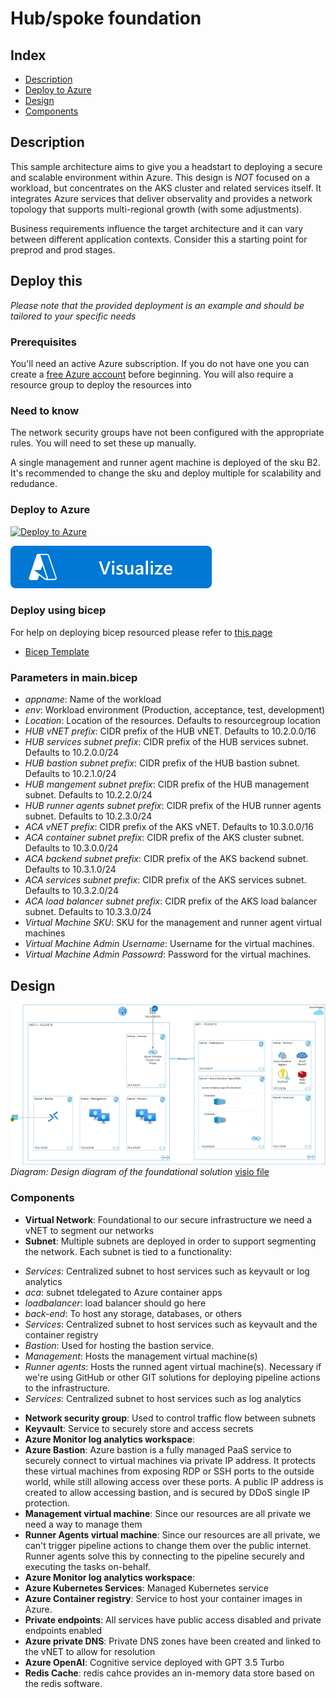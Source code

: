 # Hub/spoke foundation
## Index
* [Description](#description)
* [Deploy to Azure](#deploy-to-azure)
* [Design](#design)
* [Components](#components)

## Description
This sample architecture aims to give you a headstart to deploying a secure and scalable environment within Azure. This design is *NOT* focused on a workload, but concentrates on the AKS cluster and related services itself. It integrates Azure services that deliver observality and provides a network topology that supports multi-regional growth (with some adjustments).

Business requirements influence the target architecture and it can vary between different application contexts. Consider this a starting point for preprod and prod stages.

## Deploy this 
*Please note that the provided deployment is an example and should be tailored to your specific needs* 

### Prerequisites
You'll need an active Azure subscription. If you do not have one you can create a [free Azure account](https://azure.microsoft.com/free/) before beginning. You will also require a resource group to deploy the resources into

### Need to know
The network security groups have not been configured with the appropriate rules. You will need to set these up manually.

A single management and runner agent machine is deployed of the sku B2. It's recommended to change the sku and deploy multiple for scalability and redudance.

### Deploy to Azure
[![Deploy to Azure](https://aka.ms/deploytoazurebutton)](https://portal.azure.com/#create/Microsoft.Template/uri/https%3A%2F%2Fraw.githubusercontent.com%2Fmarcdekeyser%2Frefarch%2Frefs%2Fheads%2Fmain%2Fcode%2Fsol_hubspoke_aca_openai_redis%2Fmain.json)

[![Visualize](https://raw.githubusercontent.com/Azure/azure-quickstart-templates/master/1-CONTRIBUTION-GUIDE/images/visualizebutton.svg?sanitize=true)](http://armviz.io/#/?load=https%3A%2F%2Fraw.githubusercontent.com%2Fmarcdekeyser%2Frefarch%2Frefs%2Fheads%2Fmain%2Fcode%2Fsol_hubspoke_aca_openai_redis%2Fmain.json)

### Deploy using bicep
For help on deploying bicep resourced please refer to [this page](/code/DeployBicep.md)
* [Bicep Template](https://github.com/marcdekeyser/refarch/blob/man/code/sol_hubspoke_aca_openai_redis/)  

### Parameters in main.bicep
- *appname*: Name of the workload
- *env*: Workload environment (Production, acceptance, test, development)
- *Location*: Location of the resources. Defaults to resourcegroup location
- *HUB vNET prefix*: CIDR prefix of the HUB vNET. Defaults to 10.2.0.0/16
- *HUB services subnet prefix*: CIDR prefix of the HUB services subnet. Defaults to 10.2.0.0/24
- *HUB bastion subnet prefix*: CIDR prefix of the HUB bastion subnet. Defaults to 10.2.1.0/24
- *HUB mangement subnet prefix*: CIDR prefix of the HUB management subnet. Defaults to 10.2.2.0/24
- *HUB runner agents subnet prefix*: CIDR prefix of the HUB runner agents subnet. Defaults to 10.2.3.0/24
- *ACA vNET prefix*: CIDR prefix of the AKS vNET. Defaults to 10.3.0.0/16
- *ACA container subnet prefix*: CIDR prefix of the AKS cluster subnet. Defaults to 10.3.0.0/24
- *ACA backend subnet prefix*: CIDR prefix of the AKS backend subnet. Defaults to 10.3.1.0/24
- *ACA services subnet prefix*: CIDR prefix of the AKS services subnet. Defaults to 10.3.2.0/24
- *ACA load balancer subnet prefix*: CIDR prefix of the AKS load balancer subnet. Defaults to 10.3.3.0/24
- *Virtual Machine SKU*: SKU for the management and runner agent virtual machines 
- *Virtual Machine Admin Username*: Username for the virtual machines.
- *Virtual Machine Admin Passowrd*: Password for the virtual machines.

## Design
![Foundational solution platform](/Solutions/aca_hub_spoke_openai_redis/images/sol_aca_hub_spoke_openai_redis.png)
*Diagram: Design diagram of the foundational solution*
[visio file](/Solutions/aca_hub_spoke_openai_redis/diagrams/sol_aca_hub_spoke_openai_redis.vsdx)

### Components
* **Virtual Network**: Foundational to our secure infrastructure we need a vNET to segment our networks
* **Subnet**: Multiple subnets are deployed in order to support segmenting the network. Each subnet is tied to a functionality:
- *Services*: Centralized subnet to host services such as keyvault or log analytics
- *aca*: subnet tdelegated to Azure container apps
- *loadbalancer*: load balancer should go here
- *back-end*: To host any storage, databases, or others
- *Services*: Centralized subnet to host services such as keyvault and the container registry
- *Bastion*: Used for hosting the bastion service.
- *Management*: Hosts the management virtual machine(s)
- *Runner agents*: Hosts the runned agent virtual machine(s). Necessary if we're using GitHub or other GIT solutions for deploying pipeline actions to the infrastructure.
- *Services*: Centralized subnet to host services such as log analytics
* **Network security group**: Used to control traffic flow between subnets
* **Keyvault**: Service to securely store and access secrets
* **Azure Monitor log analytics workspace**: 
* **Azure Bastion**: Azure bastion is a fully managed PaaS service to securely connect to virtual machines via private IP address. It protects these virtual machines from exposing RDP or SSH ports to the outside world, while still allowing access over these ports.
A public IP address is created to allow accessing bastion, and is secured by DDoS single IP protection.
* **Management virtual machine**: Since our resources are all private we need a way to manage them
* **Runner Agents virtual machine**: Since our resources are all private, we can't trigger pipeline actions to change them over the public internet. Runner agents solve this by connecting to the pipeline securely and executing the tasks on-behalf.
* **Azure Monitor log analytics workspace**: 
* **Azure Kubernetes Services**: Managed Kubernetes service
* **Azure Container registry**: Service to host your container images in Azure.
* **Private endpoints**: All services have public access disabled and private endpoints enabled
* **Azure private DNS**: Private DNS zones have been created and linked to the vNET to allow for resolution
* **Azure OpenAI**: Cognitive service deployed with GPT 3.5 Turbo
* **Redis Cache**: redis cahce provides an in-memory data store based on the redis software. 


